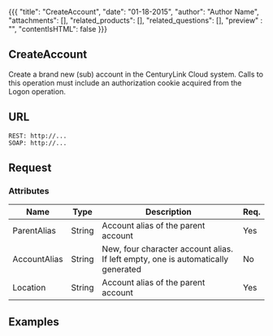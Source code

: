 {{{
  "title": "CreateAccount",
  "date": "01-18-2015",
  "author": "Author Name",
  "attachments": [],
  "related_products": [],
  "related_questions": [],
  "preview" : "",
  "contentIsHTML": false
}}}

## CreateAccount

Create a brand new (sub) account in the CenturyLink Cloud system. Calls to this operation must include an authorization cookie acquired from the Logon operation.


## URL

    REST: http://...
    SOAP: http://...


## Request

### Attributes

| Name         | Type   | Description                                                                      | Req. |
|--------------|--------|----------------------------------------------------------------------------------|------|
| ParentAlias  | String | Account alias of the parent account                                              | Yes  |
| AccountAlias | String | New, four character account alias. If left empty, one is automatically generated | No   |
| Location     | String | Account alias of the parent account                                              | Yes  |


## Examples

